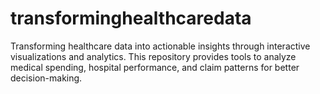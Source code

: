 # transforminghealthcaredata
Transforming healthcare data into actionable insights through interactive visualizations and analytics. This repository provides tools to analyze medical spending, hospital performance, and claim patterns for better decision-making.
